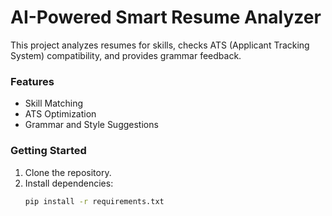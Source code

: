 # AI-Powered Smart Resume Analyzer

This project analyzes resumes for skills, checks ATS (Applicant Tracking System) compatibility, and provides grammar feedback.

### Features
- Skill Matching
- ATS Optimization
- Grammar and Style Suggestions

### Getting Started
1. Clone the repository.
2. Install dependencies:
   ```bash
   pip install -r requirements.txt
